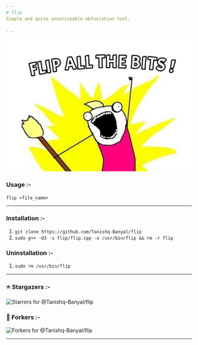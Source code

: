```yaml
---
# flip
Simple and quite unnoticeable obfuscation tool.

---
```

![](meme.jpg)
### Usage :-
`flip <file_name>`

---
### Installation :-
1. `git clone https://github.com/Tanishq-Banyal/flip`
2. `sudo g++ -O3 -s flip/flip.cpp -o /usr/bin/flip && rm -r flip`

### Uninstallation :-
1. `sudo rm /usr/bin/flip`
---

### ⭐ Stargazers :-
![Starrers for @Tanishq-Banyal/flip](https://reporoster.com/stars/Tanishq-Banyal/flip)
### 🍴 Forkers :-
![Forkers for @Tanishq-Banyal/flip](https://reporoster.com/forks/Tanishq-Banyal/flip)

---
